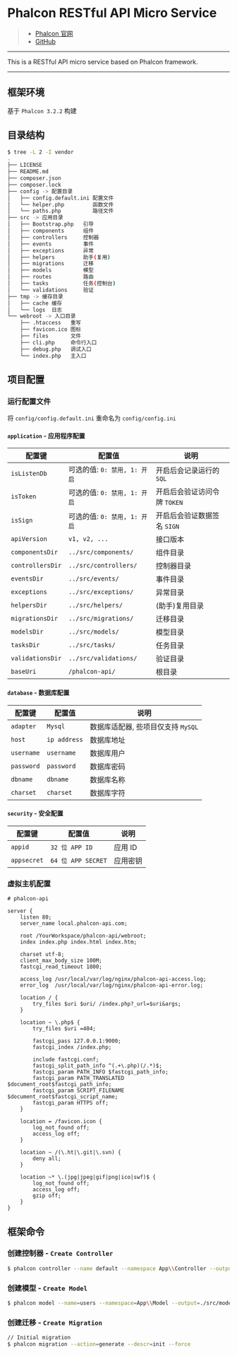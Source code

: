 # Phalcon RESTful API Micro Service 

> * [Phalcon 官网](https://phalconphp.com/zh/)
> * [GitHub](https://github.com/phalcon/cphalcon/)

***

This is a RESTful API micro service based on Phalcon framework.

***

## 框架环境

基于 `Phalcon 3.2.2` 构建

## 目录结构

```bash
$ tree -L 2 -I vendor
.
├── LICENSE
├── README.md
├── composer.json
├── composer.lock
├── config -> 配置目录
│   ├── config.default.ini 配置文件
│   └── helper.php         函数文件
│   └── paths.php          路径文件
├── src -> 应用目录
│   ├── Bootstrap.php   引导
│   ├── components      组件
│   ├── controllers     控制器
│   ├── events          事件
│   ├── exceptions      异常
│   ├── helpers         助手(复用)
│   ├── migrations      迁移
│   ├── models          模型
│   ├── routes          路由
│   ├── tasks           任务(控制台)
│   └── validations     验证
├── tmp -> 缓存目录
│   ├── cache 缓存
│   └── logs  日志
└── webroot -> 入口目录
    ├── .htaccess   重写
    ├── favicon.ico 图标
    ├── files       文件
    ├── cli.php     命令行入口
    ├── debug.php   调试入口
    └── index.php   主入口
```

## 项目配置

### 运行配置文件

将 `config/config.default.ini` 重命名为 `config/config.ini`

#### `application` - 应用程序配置

| 配置键 | 配置值 | 说明 |
| --- | --- | --- |
| `isListenDb` | 可选的值: `0: 禁用, 1: 开启` | 开启后会记录运行的 `SQL` |
| `isToken` | 可选的值: `0: 禁用, 1: 开启` | 开启后会验证访问令牌 `TOKEN` |
| `isSign` | 可选的值: `0: 禁用, 1: 开启` | 开启后会验证数据签名 `SIGN` |
| `apiVersion` | `v1, v2, ...` | 接口版本 |
| `componentsDir` | `../src/components/` | 组件目录 |
| `controllersDir` | `../src/controllers/` | 控制器目录 |
| `eventsDir` | `../src/events/` | 事件目录 |
| `exceptions` | `../src/exceptions/` | 异常目录 |
| `helpersDir` | `../src/helpers/` | (助手)复用目录 |
| `migrationsDir` | `../src/migrations/` | 迁移目录 |
| `modelsDir` | `../src/models/` | 模型目录 |
| `tasksDir` | `../src/tasks/` | 任务目录 |
| `validationsDir` | `../src/validations/` | 验证目录 |
| `baseUri` | `/phalcon-api/` | 根目录 |

#### `database` - 数据库配置

| 配置键 | 配置值 | 说明 |
| --- | --- | --- |
| `adapter` | `Mysql` | 数据库适配器, 些项目仅支持 `MySQL` |
| `host` | `ip address` | 数据库地址 |
| `username` | `username` | 数据库用户 |
| `password` | `password` | 数据库密码 |
| `dbname` | `dbname` | 数据库名称 |
| `charset` | `charset` | 数据库字符 |


#### `security` - 安全配置

| 配置键 | 配置值 | 说明 |
| --- | --- | --- |
| `appid` | `32 位 APP ID` | 应用 ID |
| `appsecret` | `64 位 APP SECRET` | 应用密钥 |

### 虚拟主机配置

```nginx
# phalcon-api

server {
    listen 80;
    server_name local.phalcon-api.com;

    root /YourWorkspace/phalcon-api/webroot;
    index index.php index.html index.htm;

    charset utf-8;
    client_max_body_size 100M;
    fastcgi_read_timeout 1800;

    access_log /usr/local/var/log/nginx/phalcon-api-access.log;
    error_log  /usr/local/var/log/nginx/phalcon-api-error.log;

    location / {
        try_files $uri $uri/ /index.php?_url=$uri&args;
    }

    location ~ \.php$ {
        try_files $uri =404;

        fastcgi_pass 127.0.0.1:9000;
        fastcgi_index /index.php;

        include fastcgi.conf;
        fastcgi_split_path_info ^(.+\.php)(/.*)$;
        fastcgi_param PATH_INFO $fastcgi_path_info;
        fastcgi_param PATH_TRANSLATED $document_root$fastcgi_path_info;
        fastcgi_param SCRIPT_FILENAME $document_root$fastcgi_script_name;
        fastcgi_param HTTPS off;
    }

    location = /favicon.icon {
        log_not_found off;
        access_log off;
    }

    location ~ /(\.ht|\.git|\.svn) {
        deny all;
    }

    location ~* \.(jpg|jpeg|gif|png|ico|swf)$ {
        log_not_found off;
        access_log off;
        gzip off;
    }
}
```

## 框架命令

### 创建控制器 - `Create Controller`

```bash
$ phalcon controller --name default --namespace App\\Controller --output=./src/controllers --force
```

### 创建模型 - `Create Model` 

```bash
$ phalcon model --name=users --namespace=App\\Model --output=./src/models --get-set --doc --trace --camelize --mapcolumn --annotate --force
```

### 创建迁移 - `Create Migration`

```bash
// Initial migration
$ phalcon migration --action=generate --descr=init --force
```
